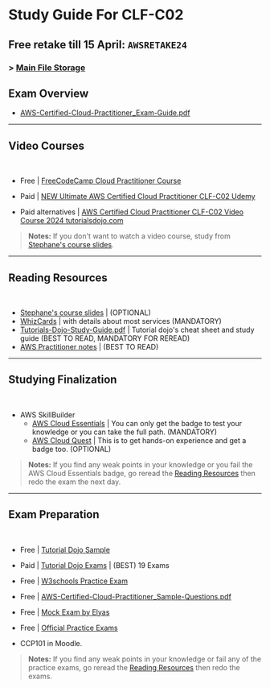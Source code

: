 # Study Guide For CLF-C02

## Free retake till 15 April: `AWSRETAKE24`
### > [Main File Storage](https://nasservocational-my.sharepoint.com/:f:/g/personal/nv22084_nvtc_edu_bh/Eko3HjU0c7VCnrV0jyiIpOgBJ8UJtWtNm-oyhhr5fWAqhg?e=jLPwgp)

## Exam Overview
- [AWS-Certified-Cloud-Practitioner_Exam-Guide.pdf](https://nasservocational-my.sharepoint.com/:b:/g/personal/nv22084_nvtc_edu_bh/EQCywp_U_F1CvkFRcRwmREgBVE2WVqhldVCnJ6lWW_SkPQ?e=rz441A)

---

## Video Courses

</br>

 - Free | [FreeCodeCamp Cloud Practitioner Course](https://www.youtube.com/watch?v=NhDYbskXRgc)
 
 - Paid | [NEW Ultimate AWS Certified Cloud Practitioner CLF-C02 Udemy](https://www.udemy.com/course/aws-certified-cloud-practitioner-new/?kw=clf&src=sac)
 
 - Paid alternatives | [AWS Certified Cloud Practitioner CLF-C02 Video Course 2024  tutorialsdojo.com](https://portal.tutorialsdojo.com/courses/aws-certified-cloud-practitioner-clf-c02-video-course/)
  
> **Notes:** If you don't want to watch a video course, study from [Stephane's course slides](https://nasservocational-my.sharepoint.com/:b:/g/personal/nv22084_nvtc_edu_bh/EfSDlrj4emtEoDnDwWfJbY0BmcDGHsz44zqsQiQl5OS9mg?e=gJlzTs).

---

## Reading Resources

</br>

- [Stephane's course slides](https://nasservocational-my.sharepoint.com/:b:/g/personal/nv22084_nvtc_edu_bh/EfSDlrj4emtEoDnDwWfJbY0BmcDGHsz44zqsQiQl5OS9mg?e=gJlzTs) | (OPTIONAL)
- [WhizCards](https://nasservocational-my.sharepoint.com/:b:/g/personal/nv22084_nvtc_edu_bh/ETQhZNySjYxFrTrvOu2IEfoBtARZVz1kb61g98Bz9F1vKw?e=z784xA) | with details about most services (MANDATORY)
- [Tutorials-Dojo-Study-Guide.pdf](https://nasservocational-my.sharepoint.com/:b:/g/personal/nv22084_nvtc_edu_bh/EaIpAju_Q2hMt9fzAQyqztMBiV8XiBhRwGp-FUT5tVT97A?e=Xrjbrg) | Tutorial dojo's cheat sheet and study guide (BEST TO READ, MANDATORY FOR REREAD)
- [AWS Practitioner notes](https://nasservocational-my.sharepoint.com/:b:/g/personal/nv22084_nvtc_edu_bh/Ef9Wmdy0Vh5JlPMhK93pTZQBJ1QfnZ73e9w43Pfs_YVepA?e=kN7P3X) | (BEST TO READ)

---

## Studying Finalization

</br>

- AWS SkillBuilder
  - [AWS Cloud Essentials](https://explore.skillbuilder.aws/learn/learning_plan/view/82/cloud-essentials-knowledge-badge-readiness-path) | You can only get the badge to test your knowledge or you can take the full path. (MANDATORY)
  - [AWS Cloud Quest](https://explore.skillbuilder.aws/learn/course/11458/AWS%2520Cloud%2520Quest%253A%2520Cloud%2520Practitioner) | This is to get hands-on experience and get a badge too. (OPTIONAL)

> **Notes:** If you find any weak points in your knowledge or you fail the AWS Cloud Essentials badge, go reread the [Reading Resources](#reading-resources) then redo the exam the next day.

---

## Exam Preparation

</br>

 - Free | [Tutorial Dojo Sample](https://portal.tutorialsdojo.com/product-category/free-practice-exams/)
 
 - Paid | [Tutorial Dojo Exams](https://portal.tutorialsdojo.com/courses/aws-certified-cloud-practitioner-practice-exams/) | (BEST) 19 Exams
 
 - Free | [W3schools Practice Exam](https://www.w3schools.com/aws/aws_quiz.php)
   
 - Free | [AWS-Certified-Cloud-Practitioner_Sample-Questions.pdf](https://nasservocational-my.sharepoint.com/:b:/g/personal/nv22084_nvtc_edu_bh/ET93g0Vgk1VNro_udrtECZ4BSaOj0kj9ekkPmifE7ERZlA?e=AHKdz7)
 
 - Free | [Mock Exam by Elyas](https://forms.gle/XJkVnV5AfrDi4cVn9)
 
 - Free | [Official Practice Exams](https://lnkd.in/dadBHc5P)
 
 - CCP101 in Moodle.

> **Notes:** If you find any weak points in your knowledge or fail any of the practice exams, go reread the [Reading Resources](#reading-resources) then redo the exams.

